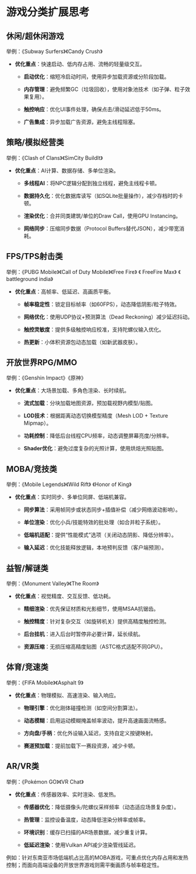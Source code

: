 # 游戏分类扩展思考

## 休闲/超休闲游戏

举例：《Subway Surfers》《Candy Crush》

* **优化重点**：快速启动、低内存占用、流畅的轻量级交互。

  * **启动优化**：缩短冷启动时间，使用异步加载资源或分阶段加载。

  * **内存管理**：避免频繁GC（垃圾回收），使用对象池技术（如子弹、粒子效果复用）。

  * **触控响应**：优化UI事件处理，确保点击/滑动延迟低于50ms。

  * **广告集成**：异步加载广告资源，避免主线程阻塞。



## 策略/模拟经营类

举例：《Clash of Clans》《SimCity BuildIt》

* **优化重点**：AI计算、数据存储、多单位渲染。

  * **多线程AI**：将NPC逻辑分配到独立线程，避免主线程卡顿。

  * **数据持久化**：优化数据库读写（如SQLite批量操作），减少存档时的卡顿。

  * **渲染优化**：合并同类建筑/单位的Draw Call，使用GPU Instancing。

  * **网络同步**：压缩同步数据（Protocol Buffers替代JSON），减少带宽消耗。



## FPS/TPS射击类

举例：《PUBG Mobile》《Call of Duty Mobile》《Free Fire》 《 FreeFire Max》  《 battleground india》

* **优化重点**：高帧率、低延迟、高画质平衡。

  * **帧率稳定性**：锁定目标帧率（如60FPS），动态降低阴影/粒子特效。

  * **网络优化**：使用UDP协议+预测算法（Dead Reckoning）减少延迟抖动。

  * **触控灵敏度**：提供多级触控响应校准，支持陀螺仪输入优化。

  * **热更新**：小体积资源包动态加载（如新武器皮肤）。




## 开放世界RPG/MMO

举例：《Genshin Impact》《原神》

* **优化重点**：大场景加载、多角色渲染、长时续航。

  * **流式加载**：分块加载地图资源，预加载视野内模型/贴图。

  * **LOD技术**：根据距离动态切换模型精度（Mesh LOD + Texture Mipmap）。

  * **功耗控制**：降低后台线程CPU频率，动态调整屏幕亮度/分辨率。

  * **Shader优化**：避免过度复杂的光照计算，使用烘焙光照贴图。



## MOBA/竞技类

举例：《Mobile Legends》《Wild Rift》 《Honor of King》 

* **优化重点**：实时同步、多单位同屏、低端机兼容。

  * **同步算法**：采用帧同步或状态同步+插值补偿（减少网络波动影响）。

  * **单位渲染**：优化小兵/技能特效的批处理（如合并粒子系统）。

  * **低端机适配**：提供“性能模式”选项（关闭动态阴影、降低分辨率）。

  * **输入延迟**：优化技能释放逻辑，本地预判反馈（客户端预测）。





## 益智/解谜类

举例：《Monument Valley》《The Room》

* **优化重点**：视觉精度、交互反馈、低功耗。

  * **精细渲染**：优先保证材质和光影细节，使用MSAA抗锯齿。

  * **触控精度**：针对复杂交互（如旋转机关）提供高精度触控检测。

  * **后台挂机**：进入后台时暂停非必要计算，延长续航。

  * **资源压缩**：无损压缩高精度贴图（ASTC格式适配不同GPU）。





## 体育/竞速类

举例：《FIFA Mobile》《Asphalt 9》

* **优化重点**：物理模拟、高速渲染、输入响应。

  * **物理引擎**：优化刚体碰撞检测（如空间分割算法）。

  * **动态模糊**：启用运动模糊掩盖帧率波动，提升高速画面流畅感。

  * **方向盘/手柄**：优化外设输入延迟，支持自定义按键映射。

  * **赛道预加载**：提前加载下一赛段资源，减少卡顿。





## AR/VR类

举例：《Pokémon GO》《VR Chat》

* **优化重点**：传感器效率、实时渲染、低发热。

  * **传感器优化**：降低摄像头/陀螺仪采样频率（动态适应场景复杂度）。

  * **热管理**：监控设备温度，动态降低渲染分辨率或帧率。

  * **环境识别**：缓存已扫描的AR场景数据，减少重复计算。

  * **低延迟渲染**：使用Vulkan API减少渲染管线延迟。



例如：针对东南亚市场低端机占比高的MOBA游戏，可重点优化内存占用和发热控制；而面向高端设备的开放世界游戏则需平衡画质与帧率稳定性。
